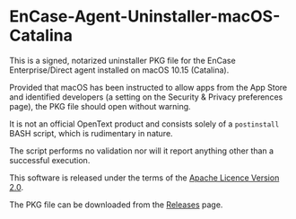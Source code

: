# EnCase-Agent-Uninstaller-macOS-Catalina

This is a signed, notarized uninstaller PKG file for the EnCase Enterprise/Direct agent installed on macOS 10.15 (Catalina).

Provided that macOS has been instructed to allow apps from the App Store and identified developers (a setting on the Security & Privacy preferences page), the PKG file should open without warning.

It is not an official OpenText product and consists solely of a `postinstall` BASH script, which is rudimentary in nature.

The script performs no validation nor will it report anything other than a successful execution.

This software is released under the terms of the [Apache Licence Version 2.0](https://www.apache.org/licenses/LICENSE-2.0).

The PKG file can be downloaded from the [Releases](https://github.com/sdckey/EnCase-Agent-Uninstaller-macOS-Catalina/releases) page.
